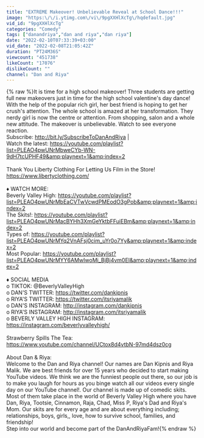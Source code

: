 ```yaml
---
title: "EXTREME Makeover! Unbelievable Reveal at School Dance!!!"
image: "https:\/\/i.ytimg.com\/vi\/9pgXXHlXcTg\/hqdefault.jpg"
vid_id: "9pgXXHlXcTg"
categories: "Comedy"
tags: ["danandriya","dan and riya","dan riya"]
date: "2022-02-10T07:33:39+03:00"
vid_date: "2022-02-08T21:05:42Z"
duration: "PT24M36S"
viewcount: "451738"
likeCount: "17076"
dislikeCount: ""
channel: "Dan and Riya"
---
```

{% raw %}It is time for a high school makeover! Three students are getting full new makeovers just in time for the high school valentine's day dance! With the help of the popular rich girl, her best friend is hoping to get her crush's attention. The whole school is amazed at her transformation. They nerdy girl is now the centre or attention. From shopping, salon and a whole new attitude. The makeover is unbelievable. Watch to see everyone reaction.<br />Subscribe: <a rel="nofollow" target="blank" href="http://bit.ly/SubscribeToDanAndRiya">http://bit.ly/SubscribeToDanAndRiya</a> |<br />Watch the latest: <a rel="nofollow" target="blank" href="https://youtube.com/playlist?list=PLEAO4pwUNrMbweCYb-WN-9dH7tcUPHF49&amp;playnext=1&amp;index=2">https://youtube.com/playlist?list=PLEAO4pwUNrMbweCYb-WN-9dH7tcUPHF49&amp;playnext=1&amp;index=2</a><br /><br />Thank You Liberty Clothing For Letting Us Film in the Store!<br /><a rel="nofollow" target="blank" href="https://www.libertyclothing.com/">https://www.libertyclothing.com/</a><br /><br />♦ WATCH MORE:<br />Beverly Valley High: <a rel="nofollow" target="blank" href="https://youtube.com/playlist?list=PLEAO4pwUNrMbEaCVTwVcwdPMEodO3gPob&amp;playnext=1&amp;index=2">https://youtube.com/playlist?list=PLEAO4pwUNrMbEaCVTwVcwdPMEodO3gPob&amp;playnext=1&amp;index=2</a><br />The Skits!: <a rel="nofollow" target="blank" href="https://youtube.com/playlist?list=PLEAO4pwUNrMacBYHh3XmGeYktbFFuiEBm&amp;playnext=1&amp;index=2">https://youtube.com/playlist?list=PLEAO4pwUNrMacBYHh3XmGeYktbFFuiEBm&amp;playnext=1&amp;index=2</a><br />Types of: <a rel="nofollow" target="blank" href="https://youtube.com/playlist?list=PLEAO4pwUNrMYq2VnAFsj0cim_uYr0o7Yy&amp;playnext=1&amp;index=2">https://youtube.com/playlist?list=PLEAO4pwUNrMYq2VnAFsj0cim_uYr0o7Yy&amp;playnext=1&amp;index=2</a><br />Most Popular: <a rel="nofollow" target="blank" href="https://youtube.com/playlist?list=PLEAO4pwUNrMYY6AMwIwoMi_BjBj4vm0EI&amp;playnext=1&amp;index=2">https://youtube.com/playlist?list=PLEAO4pwUNrMYY6AMwIwoMi_BjBj4vm0EI&amp;playnext=1&amp;index=2</a><br /><br />♦ SOCIAL MEDIA <br />o TIKTOK: @BeverlyValleyHigh<br />o DAN'S TWITTER: <a rel="nofollow" target="blank" href="https://twitter.com/dankipnis">https://twitter.com/dankipnis</a><br />o RIYA'S TWITTER: <a rel="nofollow" target="blank" href="https://twitter.com/itsriyamalik">https://twitter.com/itsriyamalik</a><br />o DAN'S INSTAGRAM: <a rel="nofollow" target="blank" href="http://instagram.com/dankipnis">http://instagram.com/dankipnis</a><br />o RIYA'S INSTAGRAM: <a rel="nofollow" target="blank" href="http://instagram.com/itsriyamalik">http://instagram.com/itsriyamalik</a><br />o BEVERLY VALLEY HIGH INSTAGRAM: <a rel="nofollow" target="blank" href="https://instagram.com/beverlyvalleyhigh/">https://instagram.com/beverlyvalleyhigh/</a><br /><br />Strawberry Spills The Tea: <a rel="nofollow" target="blank" href="https://www.youtube.com/channel/UCtox8d4vtbN-97md4dsz0cg">https://www.youtube.com/channel/UCtox8d4vtbN-97md4dsz0cg</a><br /><br />About Dan &amp; Riya:<br />Welcome to the Dan and Riya channel! Our names are Dan Kipnis and Riya Malik. We are best friends for over 15 years who decided to start making YouTube videos. We think we are the funniest people out there, so our job is to make you laugh for hours as you binge watch all our videos every single day on our YouTube channel!. Our channel is made up of comedic skits. Most of them take place in the world of Beverly Valley High where you have Dan, Riya, Tootsie, Cinnamon, Raja, Chad, Miss P, Riya's Dad and Riya's Mom. Our skits are for every age and are about everything including; relationships, boys, girls,, love, how to survive school, families, and friendship!<br />Step into our world and become part of the DanAndRiyaFam!{% endraw %}
